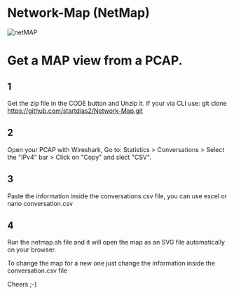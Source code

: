 # Network-Map (NetMap)
![netMAP](https://github.com/startdias2/Network-Map/assets/127363682/d5ff6fb2-1351-43d7-9dcf-2918aa0d0521)

# Get a MAP view from a PCAP. 

## 1 
Get the zip file in the CODE button and Unzip it.
If your via CLI use: 
git clone https://github.com/startdias2/Network-Map.git

## 2
Open your PCAP with Wireshark, 
Go to:
Statistics  >  Conversations  >  Select the "IPv4" bar > Click on "Copy" and slect "CSV".

## 3 
Paste the information inside the conversations.csv file,
you can use excel or nano conversation.csv

## 4 
Run the netmap.sh file and it will open the map as an SVG file automatically on your browser.

To change the map for a new one just change the information inside the conversation.csv file 

Cheers ;-)

